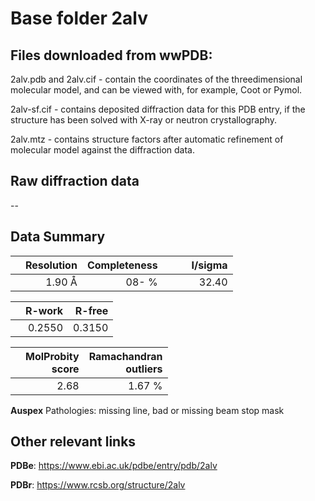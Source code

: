 # Base folder 2alv

## Files downloaded from wwPDB:

2alv.pdb and 2alv.cif - contain the coordinates of the threedimensional molecular model, and can be viewed with, for example, Coot or Pymol.

2alv-sf.cif - contains deposited diffraction data for this PDB entry, if the structure has been solved with X-ray or neutron crystallography.

2alv.mtz - contains structure factors after automatic refinement of molecular model against the diffraction data.

## Raw diffraction data

--<br> 

## Data Summary
|   | Resolution | Completeness| I/sigma |
|---|-------------:|----------------:|--------------:|
|   |1.90 Å|  08- %|<img width=50/>32.40|

|   | **R-work**| **R-free**   
|---|-------------:|----------------:|           
||0.2550|0.3150|

|   |**MolProbity<br>score**| **Ramachandran<br>outliers** 
|---|-------------:|----------------:|
||2.68|1.67 %|

**Auspex** Pathologies: missing line, bad or missing beam stop mask

 

## Other relevant links 
**PDBe**:  https://www.ebi.ac.uk/pdbe/entry/pdb/2alv
 
**PDBr**: https://www.rcsb.org/structure/2alv 

